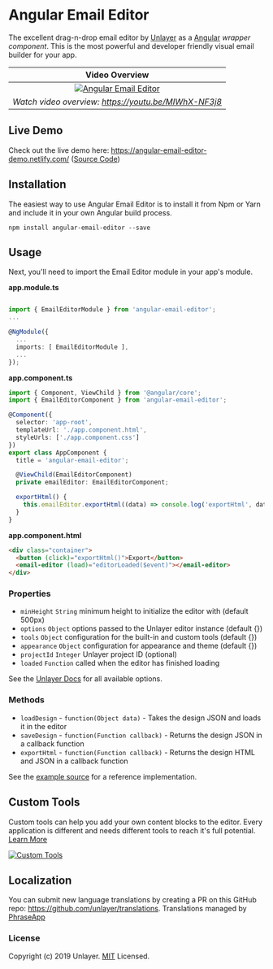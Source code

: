 # Angular Email Editor

The excellent drag-n-drop email editor by [Unlayer](https://unlayer.com) as a [Angular](https://angular.io/) *wrapper component*. This is the most powerful and developer friendly visual email builder for your app.

Video Overview |
:---: |
[![Angular Email Editor](https://s3.amazonaws.com/unroll-assets/unrollyoutube.png)](https://www.youtube.com/watch?v=MIWhX-NF3j8) |
*Watch video overview: https://youtu.be/MIWhX-NF3j8* |

## Live Demo

Check out the live demo here: https://angular-email-editor-demo.netlify.com/ ([Source Code](https://github.com/unlayer/angular-email-editor/tree/master/src))

## Installation

The easiest way to use Angular Email Editor is to install it from Npm or Yarn and include it in your own Angular build process.

```
npm install angular-email-editor --save
```

## Usage

Next, you'll need to import the Email Editor module in your app's module.

**app.module.ts**

```ts

import { EmailEditorModule } from 'angular-email-editor';
...

@NgModule({
  ...
  imports: [ EmailEditorModule ],
  ...
});
```

**app.component.ts**

```ts
import { Component, ViewChild } from '@angular/core';
import { EmailEditorComponent } from 'angular-email-editor';

@Component({
  selector: 'app-root',
  templateUrl: './app.component.html',
  styleUrls: ['./app.component.css']
})
export class AppComponent {
  title = 'angular-email-editor';

  @ViewChild(EmailEditorComponent)
  private emailEditor: EmailEditorComponent;

  exportHtml() {
    this.emailEditor.exportHtml((data) => console.log('exportHtml', data));
  }
}
```

**app.component.html**

```html
<div class="container">
  <button (click)="exportHtml()">Export</button>
  <email-editor (load)="editorLoaded($event)"></email-editor>
</div>
```

### Properties

* `minHeight` `String` minimum height to initialize the editor with (default 500px)
* `options` `Object` options passed to the Unlayer editor instance (default {})
* `tools` `Object` configuration for the built-in and custom tools (default {})
* `appearance` `Object` configuration for appearance and theme (default {})
* `projectId` `Integer` Unlayer project ID (optional)
* `loaded` `Function` called when the editor has finished loading

See the [Unlayer Docs](https://docs.unlayer.com/) for all available options.

### Methods

* `loadDesign` - `function(Object data)` - Takes the design JSON and loads it in the editor
* `saveDesign` - `function(Function callback)` - Returns the design JSON in a callback function
* `exportHtml` - `function(Function callback)` - Returns the design HTML and JSON in a callback function

See the [example source](https://github.com/unlayer/react-email-editor/blob/master/demo/src/index.js) for a reference implementation.

## Custom Tools

Custom tools can help you add your own content blocks to the editor. Every application is different and needs different tools to reach it's full potential. [Learn More](https://docs.unlayer.com/docs/custom-tools)

[![Custom Tools](https://unlayer.com/assets/images/features/custom_tools.png)](https://docs.unlayer.com/docs/custom-tools)


## Localization

You can submit new language translations by creating a PR on this GitHub repo: https://github.com/unlayer/translations. Translations managed by [PhraseApp](https://phraseapp.com)

### License

Copyright (c) 2019 Unlayer. [MIT](LICENSE) Licensed.
